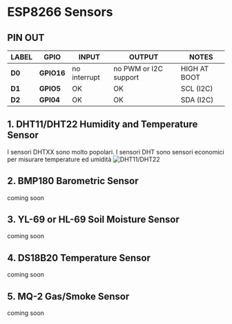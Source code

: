 # ESP8266 Sensors

## PIN OUT

| **LABEL**     | **GPIO**     | **INPUT**       | **OUTPUT**           | **NOTES**         |
|---------------|--------------|-----------------|----------------------|-------------------|
| **D0**        | **GPIO16**   | no interrupt    | no PWM or I2C support| HIGH AT BOOT      |
| **D1**        | **GPIO5**    | OK              | OK                   | SCL (I2C)         |
| **D2**        | **GPI04**    | OK              | OK                   | SDA (I2C)         |

## 1. DHT11/DHT22 Humidity and Temperature Sensor

I sensori DHTXX sono molto popolari. I sensori DHT sono sensori economici per misurare temperature ed umidità
![DHT11/DHT22][DHT11/DHT22-image]

## 2. BMP180 Barometric Sensor

coming soon

## 3. YL-69 or HL-69 Soil Moisture Sensor

coming soon

## 4. DS18B20 Temperature Sensor

coming soon

## 5. MQ-2 Gas/Smoke Sensor

coming soon

[DHT11/DHT22-image]: https://i0.wp.com/randomnerdtutorials.com/wp-content/uploads/2016/12/1_DHT11_22.png?resize=193%2C150&ssl=1
